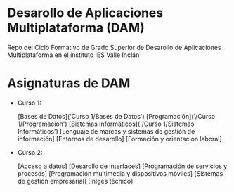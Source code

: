 # Desarollo de Aplicaciones Multiplataforma (DAM)
Repo del Ciclo Formativo de Grado Superior de Desarollo de Aplicaciones Multiplataforma en el instituto IES Valle Inclán

# Asignaturas de DAM
- Curso 1:

    [Bases de Datos]('Curso 1/Bases de Datos')
    [Programación]('/Curso 1/Programación')
    [Sistemas Informáticos]('/Curso 1/Sistemas Informáticos')
    [Lenguaje de marcas y sistemas de gestión de información]
    [Entornos de desarollo]
    [Formación y orientación laboral]

- Curso 2:

    [Acceso a datos]
    [Desarollo de interfaces]
    [Programación de servicios y procesos]
    [Programación multimedia y dispositivos móviles]
    [Sistemas de gestión empresarial]
    [Inlgés técnico]
